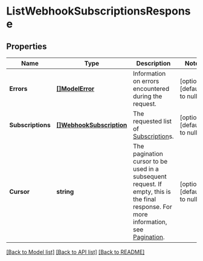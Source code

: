 # ListWebhookSubscriptionsResponse

## Properties

 Name              | Type                                                | Description                                                                                                                                                                                            | Notes                        
-------------------|-----------------------------------------------------|--------------------------------------------------------------------------------------------------------------------------------------------------------------------------------------------------------|------------------------------
 **Errors**        | [**[]ModelError**](Error.md)                        | Information on errors encountered during the request.                                                                                                                                                  | [optional] [default to null] 
 **Subscriptions** | [**[]WebhookSubscription**](WebhookSubscription.md) | The requested list of [Subscription](entity:WebhookSubscription)s.                                                                                                                                     | [optional] [default to null] 
 **Cursor**        | **string**                                          | The pagination cursor to be used in a subsequent request. If empty, this is the final response.  For more information, see [Pagination](https://developer.squareup.com/docs/basics/api101/pagination). | [optional] [default to null] 

[[Back to Model list]](../README.md#documentation-for-models) [[Back to API list]](../README.md#documentation-for-api-endpoints) [[Back to README]](../README.md)

